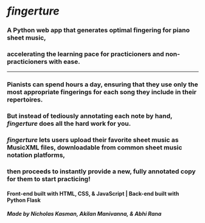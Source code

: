 # *fingerture*

### A **Python** web app that generates optimal fingering for piano sheet music,
### accelerating the learning pace for practicioners and non-practicioners with ease.

---

### Pianists can spend hours a day, ensuring that they use only the most appropriate fingerings for each song they include in their repertoires.
### But instead of tediously annotating each note by hand, *fingerture* does all the hard work for you.
### *fingerture* lets users upload their favorite sheet music as MusicXML files, downloadable from common sheet music notation platforms,
### then proceeds to instantly provide a new, fully annotated copy for them to start practicing!


#### Front-end built with HTML, CSS, & JavaScript | Back-end built with Python Flask

#### *Made by Nicholas Kasman, Akilan Manivanna, & Abhi Rana*
